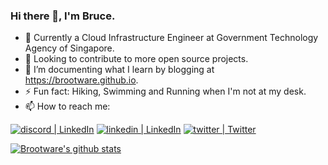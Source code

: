 ### Hi there 👋, I'm Bruce.

- 🔧 Currently a Cloud Infrastructure Engineer at Government Technology Agency of Singapore. 
- 👀  Looking to contribute to more open source projects.
- 🌱 I’m documenting what I learn by blogging at <https://brootware.github.io>.
- ⚡  Fun fact: Hiking, Swimming and Running when I'm not at my desk.
- 📫 How to reach me: 

[<img alt="discord | LinkedIn" src="https://img.shields.io/badge/Discord-7289DA?style=for-the-badge&logo=discord&logoColor=white" />][discord] [<img alt="linkedin | LinkedIn" src="https://img.shields.io/badge/LinkedIn-0077B5?style=for-the-badge&logo=linkedin&logoColor=white" />][linkedin] [<img alt="twitter | Twitter" src="https://img.shields.io/badge/Twitter-1DA1F2?style=for-the-badge&logo=twitter&logoColor=white" />][twitter]

[discord]: https://discord.com/users/260007146102587392
[linkedin]: https://linkedin.com/in/oakermin/
[twitter]: https://twitter.com/brootware/


[![Brootware's github stats](https://github-readme-stats.vercel.app/api?username=brootware&count_private=true&show_icons=true&theme=onedark&hide_border=true)](https://github.com/anuraghazra/github-readme-stats)

<!--
**brootware/brootware** is a ✨ _special_ ✨ repository because its `README.md` (this file) appears on your GitHub profile.

Here are some ideas to get you started:

- 🔭 I’m currently working on ...
- 🌱 I’m currently learning ...
- 👯 I’m looking to collaborate on ...
- 🤔 I’m looking for help with ...
- 💬 Ask me about ...
- 📫 How to reach me: ...
- 😄 Pronouns: ...
- ⚡ Fun fact: ...

https://github-readme-stats.vercel.app/api?username=brootware&show_icons=true&theme=onedark&hide_border=true 
[![Brootware's github stats](https://github-readme-stats.vercel.app/api?username=brootware&hide=stars&count_private=true&show_icons=true&theme=onedark&hide_border=true)](https://github.com/anuraghazra/github-readme-stats)
-->

<!-- <details>
  <summary>:zap: View my GitHub Stats</summary>

  <img align="left" alt="Brootware's Github Stats" src="https://github-readme-stats.vercel.app/api?username=brootware&count_private=true&show_icons=true&theme=onedark&hide_border=true" />

</details> -->
